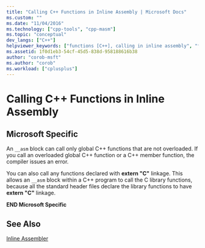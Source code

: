 ```yaml
---
title: "Calling C++ Functions in Inline Assembly | Microsoft Docs"
ms.custom: ""
ms.date: "11/04/2016"
ms.technology: ["cpp-tools", "cpp-masm"]
ms.topic: "conceptual"
dev_langs: ["C++"]
helpviewer_keywords: ["functions [C++], calling in inline assembly", "function calls, C++ functions", "function calls, in inline assembly", "Visual C++, functions", "inline assembly, calling functions", "__asm keyword [C++], calling functions"]
ms.assetid: 1f0d1eb3-54cf-45d5-838d-958188616b38
author: "corob-msft"
ms.author: "corob"
ms.workload: ["cplusplus"]
---
```

# Calling C++ Functions in Inline Assembly
## Microsoft Specific  
 An `__asm` block can call only global C++ functions that are not overloaded. If you call an overloaded global C++ function or a C++ member function, the compiler issues an error.  
  
 You can also call any functions declared with **extern "C"** linkage. This allows an `__asm` block within a C++ program to call the C library functions, because all the standard header files declare the library functions to have **extern "C"** linkage.  
  
 **END Microsoft Specific**  
  
## See Also  
 [Inline Assembler](../../assembler/inline/inline-assembler.md)